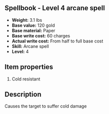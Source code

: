 ## Spellbook - Level 4 arcane spell

- **Weight:** 3.1 lbs
- **Base value:** 120 gold
- **Base material:** Paper
- **Base write cost:** 60 charges
- **Actual write cost:** From half to full base cost
- **Skill:** Arcane spell
- **Level:** 4

## Item properties

1. Cold resistant

## Description

Causes the target to suffer cold damage
